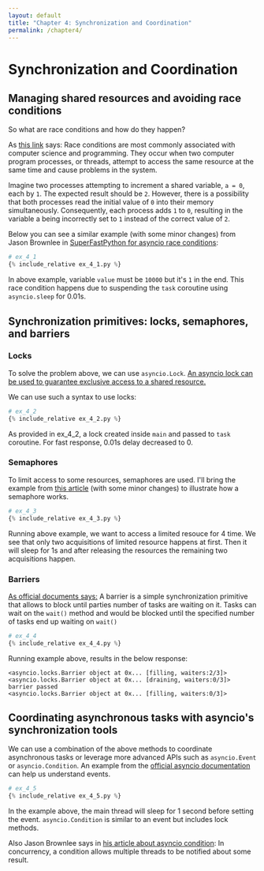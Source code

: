 ```yaml
---
layout: default
title: "Chapter 4: Synchronization and Coordination"
permalink: /chapter4/
---
```


# Synchronization and Coordination
## Managing shared resources and avoiding race conditions
So what are race conditions and how do they happen?

As [this link](https://www.techtarget.com/searchstorage/definition/race-condition) says:
Race conditions are most commonly associated with computer science and programming. 
They occur when two computer program processes, or threads,
attempt to access the same resource at the same time and cause problems in the system.

Imagine two processes attempting to increment a shared variable, `a = 0`, each by `1`. 
The expected result should be `2`. 
However, there is a possibility that both processes read the initial value of `0` into their memory simultaneously. 
Consequently, each process adds `1` to `0`,
resulting in the variable a being incorrectly set to `1` instead of the correct value of `2`.

Below you can see a similar example (with some minor changes) from Jason Brownlee in 
[SuperFastPython for asyncio race conditions](https://superfastpython.com/asyncio-race-conditions/):
```python
# ex_4_1
{% include_relative ex_4_1.py %}
```
In above example, variable `value` must be `10000` but it's `1` in the end.
This race condition happens due to suspending the `task` coroutine using `asyncio.sleep` for 0.01s.

## Synchronization primitives: locks, semaphores, and barriers
### Locks
To solve the problem above, we can use `asyncio.Lock`.
[An asyncio lock can be used to guarantee exclusive access to a shared resource.](https://docs.python.org/3/library/asyncio-sync.html#asyncio.Lock)

We can use such a syntax to use locks:
```python
# ex_4_2
{% include_relative ex_4_2.py %}
```
As provided in ex_4_2, a lock created inside `main` and passed to `task` coroutine. 
For fast response, 0.01s delay decreased to 0.

### Semaphores
To limit access to some resources, semaphores are used. 
I'll bring the example from [this article](https://medium.com/@kalmlake/async-io-in-python-sync-primitives-19524a10b9da)
(with some minor changes) to illustrate how a semaphore works.
```python
# ex_4_3
{% include_relative ex_4_3.py %}
```
Running above example, we want to access a limited resouce for 4 time. 
We see that only two acquisitions of limited resource happens at first. 
Then it will sleep for 1s and after releasing the resources the remaining two acquisitions happen.

### Barriers
[As official documents says:](https://docs.python.org/3/library/asyncio-sync.html#asyncio.Barrier) 
A barrier is a simple synchronization primitive that allows to block until parties number of tasks are waiting on it.
Tasks can wait on the `wait()` method and would be blocked until the specified number of tasks end up waiting on `wait()`

```python
# ex_4_4
{% include_relative ex_4_4.py %}
```
Running example above, results in the below response:
```shell
<asyncio.locks.Barrier object at 0x... [filling, waiters:2/3]>
<asyncio.locks.Barrier object at 0x... [draining, waiters:0/3]>
barrier passed
<asyncio.locks.Barrier object at 0x... [filling, waiters:0/3]>
```

## Coordinating asynchronous tasks with asyncio's synchronization tools
We can use a combination of the above methods to coordinate asynchronous tasks or 
leverage more advanced APIs such as `asyncio.Event` or `asyncio.Condition`. 
An example from the [official asyncio documentation](https://docs.python.org/3/library/asyncio-sync.html#asyncio.Event)
can help us understand events.


```python
# ex_4_5
{% include_relative ex_4_5.py %}
```
In the example above, the main thread will sleep for 1 second before setting the event. 
`asyncio.Condition` is similar to an event but includes lock methods. <br>

Also Jason Brownlee says in 
[his article about asyncio condition](https://superfastpython.com/asyncio-condition-variable/#What_is_an_Asyncio_Condition_Variable):
In concurrency, a condition allows multiple threads to be notified about some result.
